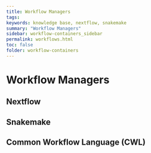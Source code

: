 ```yaml
---
title: Workflow Managers
tags:
keywords: knowledge base, nextflow, snakemake
summary: "Workflow Managers"
sidebar: workflow-containers_sidebar
permalink: workflows.html
toc: false
folder: workflow-containers
---
```


# Workflow Managers

## Nextflow

## Snakemake

## Common Workflow Language (CWL)
